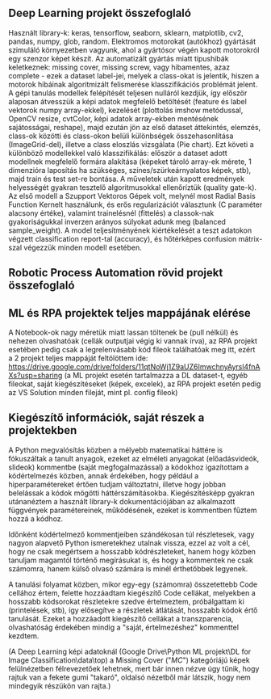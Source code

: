 Deep Learning projekt összefoglaló
-----------------------------------
Használt library-k: keras, tensorflow, seaborn, sklearn, matplotlib, cv2, pandas, numpy, glob, random.
Elektromos motorokat (autókhoz) gyártását szimuláló környezetben vagyunk, ahol a gyártósor végén kapott motorokról egy szenzor képet készít. Az automatizált gyártás miatt típushibák keletkeznek: missing cover, missing screw, vagy hibamentes, azaz complete - ezek a dataset label-jei, melyek a class-okat is jelentik, hiszen a motorok hibáinak algoritmizált felismerése klasszifikációs problémát jelent.
A gépi tanulás modellek felépítését teljesen nulláról kezdjük, így először alaposan átvesszük a képi adatok megfelelő betöltését (feature és label vektorok numpy array-ekkel), kezelését (plottolás imshow metódussal, OpenCV resize, cvtColor, képi adatok array-ekben mentésének sajátosságai, reshape), majd ezután jön az első dataset áttekintés, elemzés, class-ok közötti és class-okon belüli különbségek összehasonlítása (ImageGrid-del), illetve a class eloszlás vizsgálata (Pie chart). Ezt követi a különböző modellekkel való klasszifikálás: először a dataset adott modellnek megfelelő formára alakítása (képeket tároló array-ek mérete, 1 dimenzióra laposítás ha szükséges, színes/szürkeárnyalatos képek, stb), majd train és test set-re bontása. A műveletek után kapott eredmények helyességét gyakran tesztelő algoritmusokkal ellenőríztük (quality gate-k). Az első modell a Szupport Vektoros Gépek volt, melynél most Radial Basis Function Kernelt használunk, és erős regularizációt választunk (C paraméter alacsony értéke), valamint trainelésnél (fittelés) a classok-nak gyakoriságukkal inverzen arányos súlyokat adunk meg (balanced sample_weight). A model teljesítményének kiértékelését a teszt adatokon végzett classification report-tal (accuracy), és hőtérképes confusion mátrix-szal végezzük minden modell esetében. 

Robotic Process Automation rövid projekt összefoglaló
-----------------------------------

ML és RPA projektek teljes mappájának elérése
-----------------------------------
A Notebook-ok nagy méretük miatt lassan töltenek be (pull nélkül) és nehezen olvashatóak (cellák outputjai végig ki vannak írva),
az RPA projekt esetében pedig csak a legrelenvásabb kód fileok találhatóak meg itt, ezért    
a 2 projekt teljes mappáját feltölöttem ide:
https://drive.google.com/drive/folders/11qtNoWj1Z9aUZ6ImwchnyAyrsl4fnAXs?usp=sharing
(a ML projekt esetén tartalmazza a DL dataset-t, egyéb fileokat, saját kiegészítéseket (képek, excelek), 
az RPA projekt esetén pedig az VS Solution minden fileját, mint pl. config fileok)


Kiegészítő információk, saját részek a projektekben
-----------------------------------
A Python megvalósítás közben a mélyebb matematikai háttére is fókuszáltak a tanult anyagok, ezeket az elméleti anyagokat (előadásvideók, slideok) kommentbe (saját megfogalmazással) a kódokhoz igazítottam a kódértelmezés közben, annak érdekében, hogy például a hiperparamétereket értően tudjam változtatni, illetve hogy jobban belelássak a kódok mögötti háttérszámításokba. Kiegészítésképp gyakran utánanéztem a használt library-k dokumentációjában az alkalmazott függvények paramétereinek, működésének, ezeket is kommentben fűztem hozzá a kódhoz.

Időnként kódértelmező kommentjeiben szándékosan túl részletesek, vagy nagyon alapvető Python ismeretekhez utalnak vissza, ezzel az volt a cél, hogy ne csak megértsem a hosszabb kódrészleteket, hanem hogy közben tanuljam magamtól történő megírásukat is, és hogy a kommentek ne csak számomra, hanem külső olvasó számára is minél érthetőbbek legyenek.

A tanulási folyamat közben, mikor egy-egy (számomra) összetettebb Code cellához értem, felette hozzáadtam kiegészítő Code cellákat, melyekben a hosszabb kódsorokat részletekre szedve értelmeztem, próbálgattam ki (printelések, stb), így elősegítve a részletek átlátását, hosszabb kódok értő tanulását. Ezeket a hozzáadott kiegészítő cellákat a transzparencia, olvashatóság érdekében mindig a "saját, értelmezéshez" kommenttel kezdtem.

(A Deep Learning képi adatoknál (Google Drive\Python ML projekt\DL for Image Classification\data\top) a Missing Cover ("_MC_") kategóriájú képek felülnézetben félrevezetőek lehetnek, mert bár innen nézve úgy tűnik, hogy rajtuk van a fekete gumi "takaró", oldalsó nézetből már látszik, hogy nem mindegyik részükön van rajta.)
